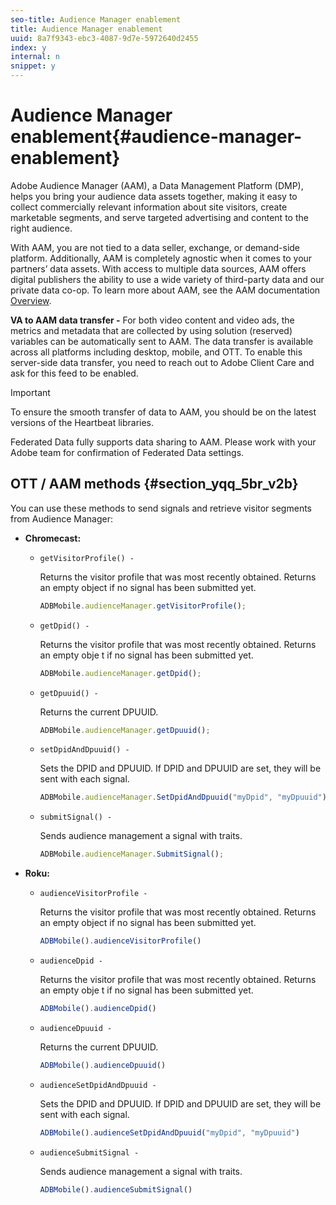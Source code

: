```yaml
---
seo-title: Audience Manager enablement
title: Audience Manager enablement
uuid: 8a7f9343-ebc3-4087-9d7e-5972640d2455
index: y
internal: n
snippet: y
---
```


# Audience Manager enablement{#audience-manager-enablement}

Adobe Audience Manager (AAM), a Data Management Platform (DMP), helps you bring your audience data assets together, making it easy to collect commercially relevant information about site visitors, create marketable segments, and serve targeted advertising and content to the right audience.

With AAM, you are not tied to a data seller, exchange, or demand-side platform. Additionally, AAM is completely agnostic when it comes to your partners’ data assets. With access to multiple data sources, AAM offers digital publishers the ability to use a wide variety of third-party data and our private data co-op. To learn more about AAM, see the AAM documentation [Overview](https://marketing.adobe.com/resources/help/en_US/aam/c_am_overview_intro.html).

**VA to AAM data transfer -** For both video content and video ads, the metrics and metadata that are collected by using solution (reserved) variables can be automatically sent to AAM. The data transfer is available across all platforms including desktop, mobile, and OTT. To enable this server-side data transfer, you need to reach out to Adobe Client Care and ask for this feed to be enabled.

>[!IMPORTANT]
>
>To ensure the smooth transfer of data to AAM, you should be on the latest versions of the Heartbeat libraries.

Federated Data fully supports data sharing to AAM. Please work with your Adobe team for confirmation of Federated Data settings.

## OTT / AAM methods {#section_yqq_5br_v2b}

You can use these methods to send signals and retrieve visitor segments from Audience Manager:

* **Chromecast:**

    * `getVisitorProfile() -`

      Returns the visitor profile that was most recently obtained. Returns an empty object if no signal has been submitted yet.

      ```js    
      ADBMobile.audienceManager.getVisitorProfile();
      ```

    * `getDpid() -`

      Returns the visitor profile that was most recently obtained. Returns an empty obje t if no signal has been submitted yet.

      ```js    
      ADBMobile.audienceManager.getDpid();
      ```

    * `getDpuuid() -`

      Returns the current DPUUID.

      ```js    
      ADBMobile.audienceManager.getDpuuid();
      ```

    * `setDpidAndDpuuid() -`

      Sets the DPID and DPUUID. If DPID and DPUUID are set, they will be sent with each signal.

      ```js    
      ADBMobile.audienceManager.SetDpidAndDpuuid("myDpid", "myDpuuid");
      ```

    * `submitSignal() -`

      Sends audience management a signal with traits.

      ```js    
      ADBMobile.audienceManager.SubmitSignal();
      ```

* **Roku:**

    * `audienceVisitorProfile -`

      Returns the visitor profile that was most recently obtained. Returns an empty object if no signal has been submitted yet.

      ```js    
      ADBMobile().audienceVisitorProfile()
      ```

    * `audienceDpid -`

      Returns the visitor profile that was most recently obtained. Returns an empty obje t if no signal has been submitted yet.

      ```js    
      ADBMobile().audienceDpid()
      ```

    * `audienceDpuuid -`

      Returns the current DPUUID.

      ```js    
      ADBMobile().audienceDpuuid()
      ```

    * `audienceSetDpidAndDpuuid -`

      Sets the DPID and DPUUID. If DPID and DPUUID are set, they will be sent with each signal.

      ```js    
      ADBMobile().audienceSetDpidAndDpuuid("myDpid", "myDpuuid")
      ```

    * `audienceSubmitSignal -`

      Sends audience management a signal with traits.

      ```js    
      ADBMobile().audienceSubmitSignal()
      ```

